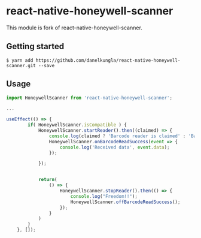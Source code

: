 # react-native-honeywell-scanner

This module is fork of react-native-honeywell-scanner.

## Getting started

`$ yarn add https://github.com/danelkungla/react-native-honeywell-scanner.git --save`

## Usage
```javascript
import HoneywellScanner from 'react-native-honeywell-scanner';

...

useEffect(() => {
        if( HoneywellScanner.isCompatible ) {
            HoneywellScanner.startReader().then((claimed) => {
                console.log(claimed ? 'Barcode reader is claimed' : 'Barcode reader is busy');
                HoneywellScanner.onBarcodeReadSuccess(event => {
                    console.log('Received data', event.data);
                });

            });


            return(
                () => {
                    HoneywellScanner.stopReader().then(() => {
                        console.log("Freedom!!");
                        HoneywellScanner.offBarcodeReadSuccess();
                    });
                }
            )
        }
    }, []);
```
